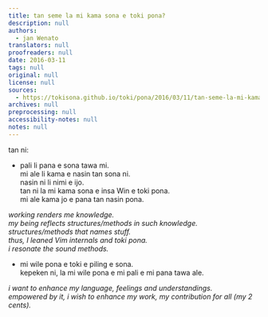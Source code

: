 ```yaml
---
title: tan seme la mi kama sona e toki pona?
description: null
authors:
  - jan Wenato
translators: null
proofreaders: null
date: 2016-03-11
tags: null
original: null
license: null
sources:
  - https://tokisona.github.io/toki/pona/2016/03/11/tan-seme-la-mi-kama-sona-e-toki-pona.html
archives: null
preprocessing: null
accessibility-notes: null
notes: null
---
```


tan ni:

* pali li pana e sona tawa mi.  \
  mi ale li kama e nasin tan sona ni.  \
  nasin ni li nimi e ijo.  \
  tan ni la mi kama sona e insa Win e toki pona.  \
  mi ale kama jo e pana tan nasin pona.

*working renders me knowledge.  \
my being reflects structures/methods in such knowledge.  \
structures/methods that names stuff.  \
thus, I leaned Vim internals and toki pona.  \
i resonate the sound methods.*

* mi wile pona e toki e piling e sona.  \
  kepeken ni, la mi wile pona e mi pali e mi pana tawa ale.

*i want to enhance my language, feelings and understandings.  \
empowered by it, i wish to enhance my work, my contribution for all (my 2 cents).*
